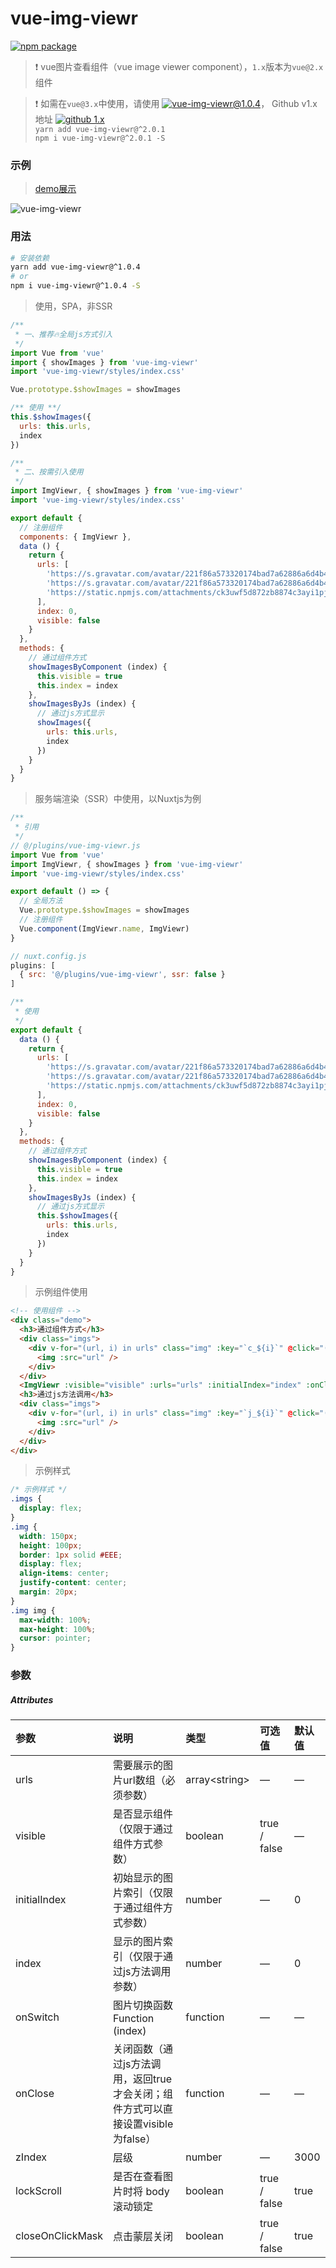 # vue-img-viewr

[![npm package](https://img.shields.io/badge/npm-v1.0.4-blue)](https://www.npmjs.com/package/vue-img-viewr/v/1.0.4)

> ❗ vue图片查看组件（vue image viewer component），```1.x```版本为```vue@2.x```组件  

> ❗ 如需在```vue@3.x```中使用，请使用 [![vue-img-viewr@1.0.4](https://img.shields.io/badge/npm%20vue--img--viewr-v2.x-blue)](https://www.npmjs.com/package/vue-img-viewr)， Github v1.x地址 [![github 1.x](https://img.shields.io/badge/github%20vue--img--viewr-v2.x-green)](https://github.com/jekorx/vue-img-viewr)  
> ```yarn add vue-img-viewr@^2.0.1```  
> ```npm i vue-img-viewr@^2.0.1 -S```  

### 示例

> [demo展示](https://jekorx.github.io/vue-img-viewr)  

![vue-img-viewr](screenshot/pic0.png)

### 用法

```bash
# 安装依赖
yarn add vue-img-viewr@^1.0.4
# or
npm i vue-img-viewr@^1.0.4 -S
```

> 使用，SPA，非SSR  

```javascript
/**
 * 一、推荐🔥全局js方式引入
 */
import Vue from 'vue'
import { showImages } from 'vue-img-viewr'
import 'vue-img-viewr/styles/index.css'

Vue.prototype.$showImages = showImages

/** 使用 **/
this.$showImages({
  urls: this.urls,
  index
})

/**
 * 二、按需引入使用
 */
import ImgViewr, { showImages } from 'vue-img-viewr'
import 'vue-img-viewr/styles/index.css'

export default {
  // 注册组件
  components: { ImgViewr },
  data () {
    return {
      urls: [
        'https://s.gravatar.com/avatar/221f86a573320174bad7a62886a6d4b4?size=100&default=retro',
        'https://s.gravatar.com/avatar/221f86a573320174bad7a62886a6d4b4',
        'https://static.npmjs.com/attachments/ck3uwf5d872zb8874c3ayi1pj-icon-pro-wombat-3x.png'
      ],
      index: 0,
      visible: false
    }
  },
  methods: {
    // 通过组件方式
    showImagesByComponent (index) {
      this.visible = true
      this.index = index
    },
    showImagesByJs (index) {
      // 通过js方式显示
      showImages({
        urls: this.urls,
        index
      })
    }
  }
}
```

> 服务端渲染（SSR）中使用，以Nuxtjs为例  

```javascript
/**
 * 引用
 */
// @/plugins/vue-img-viewr.js
import Vue from 'vue'
import ImgViewr, { showImages } from 'vue-img-viewr'
import 'vue-img-viewr/styles/index.css'

export default () => {
  // 全局方法
  Vue.prototype.$showImages = showImages
  // 注册组件
  Vue.component(ImgViewr.name, ImgViewr)
}

// nuxt.config.js
plugins: [
  { src: '@/plugins/vue-img-viewr', ssr: false }
]

/**
 * 使用
 */
export default {
  data () {
    return {
      urls: [
        'https://s.gravatar.com/avatar/221f86a573320174bad7a62886a6d4b4?size=100&default=retro',
        'https://s.gravatar.com/avatar/221f86a573320174bad7a62886a6d4b4',
        'https://static.npmjs.com/attachments/ck3uwf5d872zb8874c3ayi1pj-icon-pro-wombat-3x.png'
      ],
      index: 0,
      visible: false
    }
  },
  methods: {
    // 通过组件方式
    showImagesByComponent (index) {
      this.visible = true
      this.index = index
    },
    showImagesByJs (index) {
      // 通过js方式显示
      this.$showImages({
        urls: this.urls,
        index
      })
    }
  }
}
```

> 示例组件使用

```html
<!-- 使用组件 -->
<div class="demo">
  <h3>通过组件方式</h3>
  <div class="imgs">
    <div v-for="(url, i) in urls" class="img" :key="`c_${i}`" @click="() => showImagesByComponent(i)">
      <img :src="url" />
    </div>
  </div>
  <ImgViewr :visible="visible" :urls="urls" :initialIndex="index" :onClose="() => (visible = false)" />
  <h3>通过js方法调用</h3>
  <div class="imgs">
    <div v-for="(url, i) in urls" class="img" :key="`j_${i}`" @click="() => showImagesByJs(i)">
      <img :src="url" />
    </div>
  </div>
</div>
```

> 示例样式  

```css
/* 示例样式 */
.imgs {
  display: flex;
}
.img {
  width: 150px;
  height: 100px;
  border: 1px solid #EEE;
  display: flex;
  align-items: center;
  justify-content: center;
  margin: 20px;
}
.img img {
  max-width: 100%;
  max-height: 100%;
  cursor: pointer;
}
```

### 参数

##### Attributes

| 参数             | 说明                                       | 类型           | 可选值          | 默认值 |
| :--------------- | :----------------------------------------- | :------------- | :------------- | :----- |
| urls             | 需要展示的图片url数组（必须参数）           | array&#60;string&#62; | —       | —      |
| visible          | 是否显示组件（仅限于通过组件方式参数）      | boolean         | true / false  | —      |
| initialIndex     | 初始显示的图片索引（仅限于通过组件方式参数）| number          | —             | 0      |
| index            | 显示的图片索引（仅限于通过js方法调用参数）  | number          | —             | 0      |
| onSwitch         | 图片切换函数 Function (index)              | function        | —             | —      |
| onClose          | 关闭函数（通过js方法调用，返回true才会关闭；组件方式可以直接设置visible为false） | function | — | — |
| zIndex           | 层级                                      | number          | —             | 3000    |
| lockScroll       | 是否在查看图片时将 body 滚动锁定           | boolean         | true / false   | true    |
| closeOnClickMask | 点击蒙层关闭                              | boolean         | true / false   | true    |
